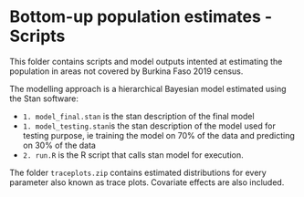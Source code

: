 # Bottom-up population estimates - Scripts

This folder contains scripts and model outputs intented at estimating the population in areas not covered by Burkina Faso 2019 census.

The modelling approach is a hierarchical Bayesian model estimated using the Stan software:
- `1. model_final.stan` is the stan description of the final model
- `1. model_testing.stan`is the stan description of the model used for testing purpose, ie training the model on 70% of the data and predicting on 30% of the data
- `2. run.R` is the R script that calls stan model for execution.

The folder `traceplots.zip` contains estimated distributions for every parameter also known as trace plots. Covariate effects are also included.

